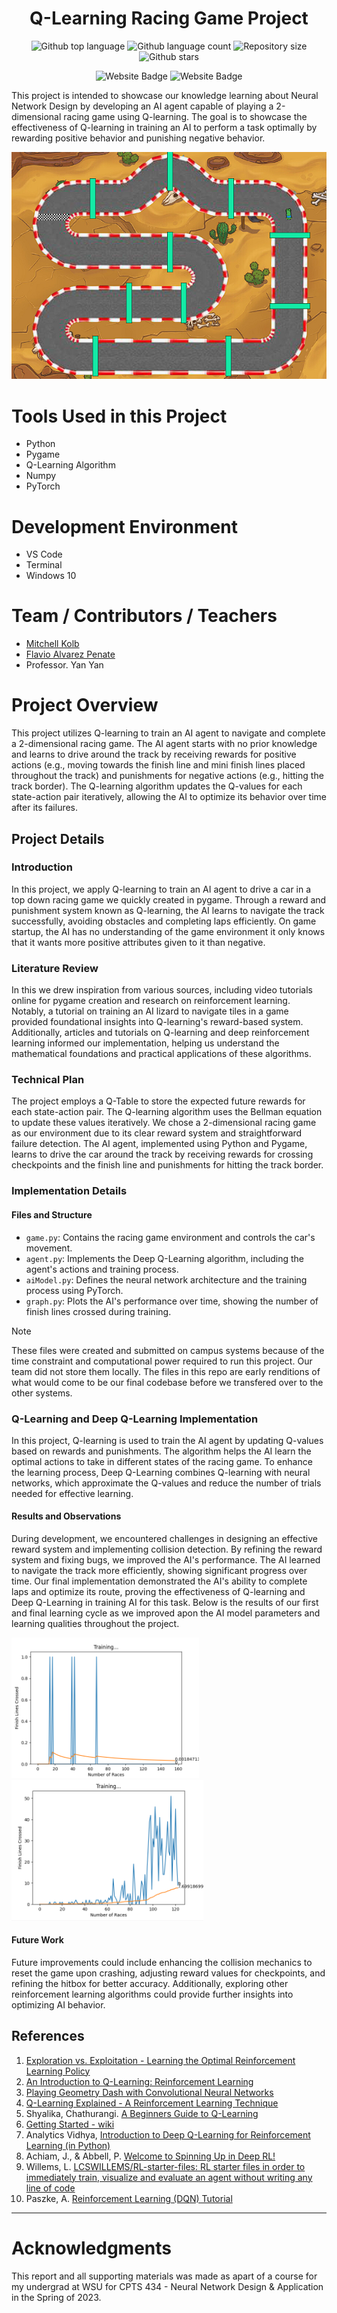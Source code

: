 <h1 align="center">Q-Learning Racing Game Project</h1>

<p align="center">
  <img alt="Github top language" src="https://img.shields.io/github/languages/top/mitchellkolb/Q-Learning-ML?color=0078D6">

  <img alt="Github language count" src="https://img.shields.io/github/languages/count/mitchellkolb/Q-Learning-ML?color=0078D6">

  <img alt="Repository size" src="https://img.shields.io/github/repo-size/mitchellkolb/Q-Learning-ML?color=0078D6">

  <img alt="Github stars" src="https://img.shields.io/github/stars/mitchellkolb/Q-Learning-ML?color=0078D6" />
</p>

<p align="center">
<img
    src="https://img.shields.io/badge/Python-3776AB?style=for-the-badge&logo=Python&logoColor=white"
    alt="Website Badge" />
<img
    src="https://img.shields.io/badge/Windows-0078D6?style=for-the-badge&logo=Windows 10&logoColor=white"
    alt="Website Badge" />
</p>

This project is intended to showcase our knowledge learning about Neural Network Design by developing an AI agent capable of playing a 2-dimensional racing game using Q-learning. The goal is to showcase the effectiveness of Q-learning in training an AI to perform a task optimally by rewarding positive behavior and punishing negative behavior.

![project image](resources/image8.png)

# Tools Used in this Project

- Python
- Pygame
- Q-Learning Algorithm
- Numpy
- PyTorch


# Development Environment

- VS Code
- Terminal
- Windows 10

# Team / Contributors / Teachers

- [Mitchell Kolb](https://github.com/mitchellkolb)
- [Flavio Alvarez Penate](https://github.com/f-alvarezpenate)
- Professor. Yan Yan


# Project Overview

This project utilizes Q-learning to train an AI agent to navigate and complete a 2-dimensional racing game. The AI agent starts with no prior knowledge and learns to drive around the track by receiving rewards for positive actions (e.g., moving towards the finish line and mini finish lines placed throughout the track) and punishments for negative actions (e.g., hitting the track border). The Q-learning algorithm updates the Q-values for each state-action pair iteratively, allowing the AI to optimize its behavior over time after its failures.

## Project Details

### Introduction
In this project, we apply Q-learning to train an AI agent to drive a car in a top down racing game we quickly created in pygame. Through a reward and punishment system known as Q-learning, the AI learns to navigate the track successfully, avoiding obstacles and completing laps efficiently. On game startup, the AI has no understanding of the game environment it only knows that it wants more positive attributes given to it than negative.

### Literature Review
In this we drew inspiration from various sources, including video tutorials online for pygame creation and research on reinforcement learning. Notably, a tutorial on training an AI lizard to navigate tiles in a game provided foundational insights into Q-learning's reward-based system. Additionally, articles and tutorials on Q-learning and deep reinforcement learning informed our implementation, helping us understand the mathematical foundations and practical applications of these algorithms.

### Technical Plan
The project employs a Q-Table to store the expected future rewards for each state-action pair. The Q-learning algorithm uses the Bellman equation to update these values iteratively. We chose a 2-dimensional racing game as our environment due to its clear reward system and straightforward failure detection. The AI agent, implemented using Python and Pygame, learns to drive the car around the track by receiving rewards for crossing checkpoints and the finish line and punishments for hitting the track border.

### Implementation Details

#### Files and Structure
- `game.py`: Contains the racing game environment and controls the car's movement.
- `agent.py`: Implements the Deep Q-Learning algorithm, including the agent's actions and training process.
- `aiModel.py`: Defines the neural network architecture and the training process using PyTorch.
- `graph.py`: Plots the AI's performance over time, showing the number of finish lines crossed during training.
> [!NOTE]
> These files were created and submitted on campus systems because of the time constraint and computational power required to run this project. Our team did not store them locally. The files in this repo are early renditions of what would come to be our final codebase before we transfered over to the other systems.

### Q-Learning and Deep Q-Learning Implementation
In this project, Q-learning is used to train the AI agent by updating Q-values based on rewards and punishments. The algorithm helps the AI learn the optimal actions to take in different states of the racing game. To enhance the learning process, Deep Q-Learning combines Q-learning with neural networks, which approximate the Q-values and reduce the number of trials needed for effective learning.

#### Results and Observations
During development, we encountered challenges in designing an effective reward system and implementing collision detection. By refining the reward system and fixing bugs, we improved the AI's performance. The AI learned to navigate the track more efficiently, showing significant progress over time. Our final implementation demonstrated the AI's ability to complete laps and optimize its route, proving the effectiveness of Q-learning and Deep Q-Learning in training AI for this task. Below is the results of our first and final learning cycle as we improved apon the AI model parameters and learning qualities throughout the project.

<p float="left">
  <img src="resources/image1.png" alt="First Try" width="300" />
  <img src="resources/image2.png" alt="Final Try" width="307" />
</p>


#### Future Work
Future improvements could include enhancing the collision mechanics to reset the game upon crashing, adjusting reward values for checkpoints, and refining the hitbox for better accuracy. Additionally, exploring other reinforcement learning algorithms could provide further insights into optimizing AI behavior.

## References
1. [Exploration vs. Exploitation - Learning the Optimal Reinforcement Learning Policy](https://www.youtube.com/watch?v=mo96Nqlo1L8)
2. [An Introduction to Q-Learning: Reinforcement Learning](https://www.freecodecamp.org/news/an-introduction-to-q-learning-reinforcement-learning-14ac0b4493cc)
3. [Playing Geometry Dash with Convolutional Neural Networks](http://cs231n.stanford.edu/reports/2017/pdfs/605.pdf)
4. [Q-Learning Explained - A Reinforcement Learning Technique](https://www.youtube.com/watch?v=qhRNvCVVJaA&list=TLPQMjAwMjIwMjP5wYy7pRhaxg&index=2)
5. Shyalika, Chathurangi. [A Beginners Guide to Q-Learning](https://towardsdatascience.com/a-beginners-guide-to-q-learning-c3e2a30a653c)
6. [Getting Started - wiki](https://www.pygame.org/news)
7. Analytics Vidhya, [Introduction to Deep Q-Learning for Reinforcement Learning (in Python)](https://www.analyticsvidhya.com/blog/2019/04/introduction-deep-q-learning-python)
8. Achiam, J., & Abbell, P. [Welcome to Spinning Up in Deep RL!](https://spinningup.openai.com/en/latest/index.html)
9. Willems, L. [LCSWILLEMS/RL-starter-files: RL starter files in order to immediately train, visualize and evaluate an agent without writing any line of code](https://github.com/lcswillems/rl-starter-files)
10. Paszke, A. [Reinforcement Learning (DQN) Tutorial](https://pytorch.org/tutorials/intermediate/reinforcement_q_learning.html)

--- 
# Acknowledgments
This report and all supporting materials was made as apart of a course for my undergrad at WSU for CPTS 434 - Neural Network Design & Application in the Spring of 2023. 